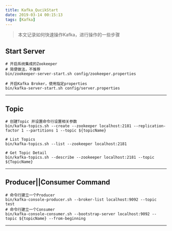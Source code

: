 ```yaml
---
title: Kafka_QucikStart
date: 2019-03-14 00:15:13
tags: [Kafka]
---
```


> 本文记录如何快速操作Kafka，进行操作的一些步骤

<!--more-->

## Start Server

```shell
# 开启系统集成的Zookeeper
# 简便做法，不推荐
bin/zookeeper-server-start.sh config/zookeeper.properties

# 开启Kafka Broker，使用指定properties
bin/kafka-server-start.sh config/server.properties
```



------



## Topic

```shell
# 创建Topic 并设置命令行设置相关参数
bin/kafka-topics.sh --create --zookeeper localhost:2181 --replication-factor 1 --partitions 1 --topic ${topicName}

# List Topics
bin/kafka-topics.sh --list --zookeeper localhost:2181

# Get Topic Detail
bin/kafka-topics.sh --describe --zookeeper localhost:2181 --topic ${TopicName}
```

------



## Producer||Consumer Command

```shell
# 命令行建立一个Producer
bin/kafka-console-producer.sh --broker-list localhost:9092 --topic test
# 命令行建立一个Consumer
bin/kafka-console-consumer.sh --bootstrap-server localhost:9092 --topic ${topicName} --from-beginning
```

------



## 